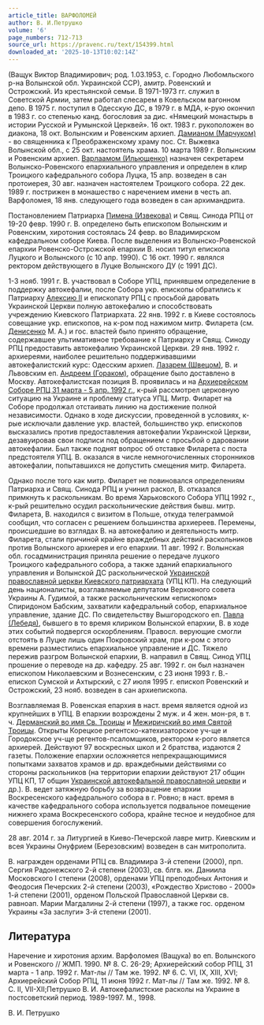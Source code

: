 ```yaml
---
article_title: ВАРФОЛОМЕЙ
author: В. И.Петрушко
volume: '6'
page_numbers: 712-713
source_url: https://pravenc.ru/text/154399.html
downloaded_at: '2025-10-13T10:02:14Z'
---
```


(Ващук Виктор Владимирович; род. 1.03.1953, с. Городно Любомльского р-на Волынской обл. Украинской ССР), амитр. Ровенский и Острожский. Из крестьянской семьи. В 1971-1973 гг. служил в Советской Армии, затем работал слесарем в Ковельском вагонном депо. В 1975 г. поступил в Одесскую ДС, в 1979 г. в МДА, к-рую окончил в 1983 г. со степенью канд. богословия за дис. «Нямецкий монастырь в истории Русской и Румынской Церквей». 16 окт. 1983 г. рукоположен во диакона, 18 окт. Волынским и Ровенским архиеп. [Дамианом (Марчуком)](<https://pravenc.ru/text/Дамианом (Марчуком).html>) - во священника к Преображенскому храму пос. Ст. Выжевка Волынской обл., с 25 окт. настоятель храма. 10 марта 1989 г. Волынским и Ровенским архиеп. [Варлаамом (Ильющенко)](https://pravenc.ru/text/ВАРЛААМ.html) назначен секретарем Волынско-Ровенского епархиального управления и определен в клир Троицкого кафедрального собора Луцка, 15 апр. возведен в сан протоиерея, 30 авг. назначен настоятелем Троицкого собора. 22 дек. 1989 г. пострижен в монашество с наречением имени в честь ап. Варфоломея, 18 янв. следующего года возведен в сан архимандрита.

Постановлением Патриарха [Пимена (Извекова)](https://pravenc.ru/text/Пимен.html) и Свящ. Синода РПЦ от 19-20 февр. 1990 г. В. определено быть епископом Волынским и Ровенским, хиротония состоялась 24 февр. во Владимирском кафедральном соборе Киева. После выделения из Волынско-Ровенской епархии Ровенско-Острожской епархии В. носил титул епископа Луцкого и Волынского (с 10 апр. 1990). С 16 окт. 1990 г. являлся ректором действующего в Луцке Волынского ДУ (с 1991 ДС).

1-3 нояб. 1991 г. В. участвовал в Соборе УПЦ, принявшем определение в поддержку автокефалии, после Собора укр. епископы обратились к Патриарху [Алексию II](<https://pravenc.ru/text/Алексий II.html>) и епископату РПЦ с просьбой даровать Украинской Церкви полную автокефалию и способствовать учреждению Киевского Патриархата. 22 янв. 1992 г. в Киеве состоялось совещание укр. епископов, на к-ром под нажимом митр. Филарета (см. [Денисенко](https://pravenc.ru/text/Денисенко.html) М. А.) и гос. властей было принято обращение, содержавшее ультимативное требование к Патриарху и Свящ. Синоду РПЦ предоставить автокефалию Украинской Церкви. 29 янв. 1992 г. архиереями, наиболее решительно поддерживавшими автокефалистский курс: Одесским архиеп. [Лазарем (Швецом)](<https://pravenc.ru/text/Лазарем (Швецом).html>), В. и Львовским еп. [Андреем (Гораком)](<https://pravenc.ru/text/Андреем (Гораком).html>), обращение было доставлено в Москву. Автокефалистская позиция В. проявилась и на [Архиерейском Соборе РПЦ 31 марта - 5 апр. 1992 г.](<https://pravenc.ru/text/Архиерейском Соборе РПЦ 31 марта - 5 апр  1992 г .html>), к-рый рассмотрел церковную ситуацию на Украине и проблему статуса УПЦ. Митр. Филарет на Соборе продолжал отстаивать линию на достижение полной независимости. Однако в ходе дискуссии, проведенной в условиях, к-рые исключали давление укр. властей, большинство укр. епископов высказались против предоставления автокефалии Украинской Церкви, дезавуировав свои подписи под обращением с просьбой о даровании автокефалии. Был также поднят вопрос об отставке Филарета с поста предстоятеля УПЦ. В. оказался в числе немногочисленных сторонников автокефалии, попытавшихся не допустить смещения митр. Филарета.

Однако после того как митр. Филарет не повиновался определениям Патриарха и Свящ. Синода РПЦ и учинил раскол, В. отказался примкнуть к раскольникам. Во время Харьковского Собора УПЦ 1992 г., к-рый решительно осудил раскольнические действия бывш. митр. Филарета, В. находился с визитом в Польше, откуда телеграммой сообщил, что согласен с решением большинства архиереев. Перемены, происшедшие во взглядах В. на автокефалию и деятельность митр. Филарета, стали причиной крайне враждебных действий раскольников против Волынского архиерея и его епархии. 11 авг. 1992 г. Волынская обл. госадминистрация приняла решение о передаче луцкого Троицкого кафедрального собора, а также зданий епархиального управления и Волынской ДС раскольнической [Украинской православной церкви Киевского патриархата](<https://pravenc.ru/text/Украинской православной церкви Киевского патриархата.html>) (УПЦ КП). На следующий день националисты, возглавляемые депутатом Верховного совета Украины А. Гудимой, а также раскольническим «епископом» Спиридоном Бабским, захватили кафедральный собор, епархиальное управление, здание ДС. По свидетельству Вышгородского еп. [Павла (Лебедя)](<https://pravenc.ru/text/Павла (Лебедя).html>), бывшего в то время клириком Волынской епархии, В. в ходе этих событий подвергся оскорблениям. Правосл. верующие смогли отстоять в Луцке лишь один Покровский храм, при к-ром с этого времени разместились епархиальное управление и ДС. Тяжело пережив разгром Волынской епархии, В. направил в Свящ. Синод УПЦ прошение о переводе на др. кафедру. 25 авг. 1992 г. он был назначен епископом Николаевским и Вознесенским, с 23 июня 1993 г. В.- епископ Сумской и Ахтырский, с 27 июля 1995 г. епископ Ровенский и Острожский, 23 нояб. возведен в сан архиепископа.

Возглавляемая В. Ровенская епархия в наст. время является одной из крупнейших в УПЦ. В епархии возрождены 2 муж. и 4 жен. мон-ря, в т. ч. [Дерманский во имя Св. Троицы](<https://pravenc.ru/text/Дерманский во имя Св  Троицы.html>) и [Межиричский во имя Святой Троицы](<https://pravenc.ru/text/Межиричский во имя Святой Троицы.html>). Открыты Корецкое регентско-катехизаторское уч-ще и Городокское уч-ще регентов-псаломщиков, ректором к-рого является архиерей. Действуют 97 воскресных школ и 2 братства, издаются 2 газеты. Положение епархии осложняется непрекращающимися попытками захватов храмов и др. враждебными действиями со стороны раскольников (на территории епархии действуют 217 общин УПЦ КП, 17 общин [Украинской автокефальной православной церкви](<https://pravenc.ru/text/Украинская автокефальная православная церковь.html>) и др.). В. ведет затяжную борьбу за возвращение епархии Воскресенского кафедрального собора в г. Ровно; в наст. время в качестве кафедрального собора используется подвальное помещение нижнего храма Воскресенского собора, крайне тесное и неудобное для совершения богослужений.

28 авг. 2014 г. за Литургией в Киево-Печерской лавре митр. Киевским и всея Украины Онуфрием (Березовским) возведен в сан митрополита.

В. награжден орденами РПЦ св. Владимира 3-й степени (2000), прп. Сергия Радонежского 2-й степени (2003), св. блгв. кн. Даниила Московского I степени (2008), орденами УПЦ преподобных Антония и Феодосия Печерских 2-й степени (2003), «Рождество Христово - 2000» 1-й степени (2001), орденом Польской Православной Церкви св. равноап. Марии Магдалины 2-й степени (1997), а также гос. орденом Украины «За заслуги» 3-й степени (2001).

## Литература

Наречение и хиротония архим. Варфоломея (Ващука) во еп. Волынского и Ровенского // ЖМП. 1990. № 8. С. 26-29; Архиерейский собор РПЦ, 31 марта - 1 апр. 1992 г. Мат-лы // Там же. 1992. № 6. С. VI, IX, XIII, XVI; Архиерейский Собор РПЦ, 11 июня 1992 г. Мат-лы // Там же. 1992. № 8. С. II, VII-XII;Петрушко В. И. Автокефалистские расколы на Украине в постсоветский период. 1989-1997. М., 1998.

В. И.  Петрушко
